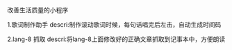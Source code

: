 改善生活质量的小程序

1.歌词制作助手
descri:制作滚动歌词时候，每句话唱完后左击，自动生成时间码


2.lang-8 抓取
 descri:将lang-8上面修改好的正确文章抓取到记事本中，方便朗读
